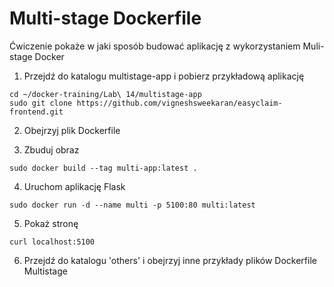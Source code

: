 # Multi-stage Dockerfile
Ćwiczenie pokaże w jaki sposób budować aplikację z wykorzystaniem Muli-stage Docker

1. Przejdź do katalogu multistage-app i pobierz przykładową aplikację
```
cd ~/docker-training/Lab\ 14/multistage-app
sudo git clone https://github.com/vigneshsweekaran/easyclaim-frontend.git
```

2. Obejrzyj plik Dockerfile

3. Zbuduj obraz
```
sudo docker build --tag multi-app:latest .
```

4. Uruchom aplikację Flask
```
sudo docker run -d --name multi -p 5100:80 multi:latest
```

5. Pokaż stronę
```
curl localhost:5100
```

6. Przejdź do katalogu 'others' i obejrzyj inne przykłady plików Dockerfile Multistage
